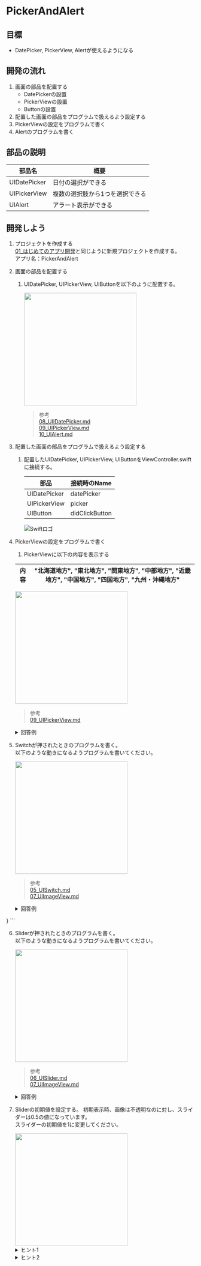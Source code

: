 # PickerAndAlert

## 目標
- DatePicker, PickerView, Alertが使えるようになる

## 開発の流れ

1. 画面の部品を配置する
	- DatePickerの設置
	- PickerViewの設置
	- Buttonの設置
2. 配置した画面の部品をプログラムで扱えるよう設定する
3. PickerViewの設定をプログラムで書く
4. Alertのプログラムを書く

## 部品の説明

|部品名|概要|
|---|---|
| UIDatePicker |日付の選択ができる|
| UIPickerView |複数の選択肢から1つを選択できる|
| UIAlert |アラート表示ができる|

## 開発しよう

1. プロジェクトを作成する  
	[01_はじめてのアプリ開発](./01_はじめてのアプリ開発.md)と同じように新規プロジェクトを作成する。  
	アプリ名：PickerAndAlert
	
2. 画面の部品を配置する
	1. UIDatePicker, UIPickerView, UIButtonを以下のように配置する。

		<img src="./img/PickerAndAlert.png" width="300px">

		> 参考  
		> [08_UIIDatePicker.md](./各パーツ/08_UIIDatePicker.md)  
		> [09_UIPickerView.md](./各パーツ/09_UIPickerView.md)  
		> [10_UIAlert.md](./各パーツ/10_UIAlert.md)  

3. 配置した画面の部品をプログラムで扱えるよう設定する
	1. 配置したUIDatePicker, UIPickerView, UIButtonをViewController.swiftに接続する。

		|部品|接続時のName|
		|---|---|
		|UIDatePicker|datePicker|
		|UIPickerView|picker|
		|UIButton|didClickButton|

		![Swiftロゴ](./img/connect_picker.png)

4. PickerViewの設定をプログラムで書く
	1. PickerViewに以下の内容を表示する
	
	|内容|"北海道地方", "東北地方", "関東地方", "中部地方", "近畿地方", "中国地方", "四国地方", "九州・沖縄地方"|
	|---|---|

	<img src="./img/add_picker_content.png" width="300px">

	> 参考  
	> [09_UIPickerView.md](./各パーツ/09_UIPickerView.md)  

	<details><summary>回答例</summary><div>
	
	```
	class ViewController: UIViewController, UIPickerViewDelegate, UIPickerViewDataSource {
		
		@IBOutlet weak var datePicker: UIDatePicker!
		
		@IBOutlet weak var picker: UIPickerView!
		
		let regions = ["北海道地方", "東北地方", "関東地方", "中部地方", "近畿地方", "中国地方", "四国地方", "九州・沖縄地方    "]
		
		override func viewDidLoad() {
				super.viewDidLoad()
				
				picker.dataSource = self
				picker.delegate = self
		}
		
		@IBAction func didClickButton(_ sender: UIButton) {
				
		}
		
		func numberOfComponents(in pickerView: UIPickerView) -> Int {
				return 1
		}
		
		func pickerView(_ pickerView: UIPickerView, numberOfRowsInComponent component: Int) -> Int {
				return regions.count
		}
		
		func pickerView(_ pickerView: UIPickerView, titleForRow row: Int, forComponent component: Int) -> String? {
				return regions[row]
		}
	}
	```
	</div></details>

5. Switchが押されたときのプログラムを書く。  
	以下のような動きになるようプログラムを書いてください。

	<img src="./img/switch_logic.gif" width="300px">

	> 参考  
	> [05_UISwitch.md](./各パーツ/05_UISwitch.md)  
	> [07_UIImageView.md](./各パーツ/07_UIImageView.md)  


	<details><summary>回答例</summary><div>
	
	```
	class ViewController: UIViewController, UIPickerViewDelegate, UIPickerViewDataSource {
    
    @IBOutlet weak var datePicker: UIDatePicker!
    
    @IBOutlet weak var picker: UIPickerView!
    
    let regions = ["北海道地方", "東北地方", "関東地方", "中部地方", "近畿地方", "中国地方", "四国地方", "九州・沖縄地方    "]
    
    override func viewDidLoad() {
        super.viewDidLoad()
        
        picker.dataSource = self
        picker.delegate = self
    }
    
    @IBAction func didClickButton(_ sender: UIButton) {
        
    }
    
    func numberOfComponents(in pickerView: UIPickerView) -> Int {
        return 1
    }
    
    func pickerView(_ pickerView: UIPickerView, numberOfRowsInComponent component: Int) -> Int {
        return regions.count
    }
    
    func pickerView(_ pickerView: UIPickerView, titleForRow row: Int, forComponent component: Int) -> String? {
        return regions[row]
    }
}
	```
	</div></details>

6. Sliderが押されたときのプログラムを書く。  
  以下のような動きになるようプログラムを書いてください。

	<img src="./img/slider_logic.gif" width="300px">

	> 参考  
	> [06_UISlider.md](./各パーツ/06_UISlider.md)  
	> [07_UIImageView.md](./各パーツ/07_UIImageView.md)  

	<details><summary>回答例</summary><div>
	
	```
	@IBAction func didChangeValue(_ sender: UISlider) {
        imageView.alpha = CGFloat(sender.value)
   }
	```

	> ```CGFloat(sender.value)```について
	> Swiftでは別の型同士は扱えないと習いました。[12_型とは.md](../01_Basic/12_型とは.md)   
	> imageView.alphaの型はCGFloatで、sender.valueの型はFloatです。  
	> ですので、  
	> ```imageView.alpha = sender.value```  
	> このように書くと別の型同士のためエラーが発生してしまいます。  
	> そこで、エラーを回避するために、  
	> ```CGFloat(sender.value)```  
	> というように書き、sender.valueの値を使って、新しくCGFloatのデータを作るという処理を書いています。

	</div></details>

7. Sliderの初期値を設定する。
  初期表示時、画像は不透明なのに対し、スライダーは0.5の値になっています。  
	スライダーの初期値を1に変更してください。

	<img src="./img/set_slider_default.png" width="300px">

	<details><summary>ヒント1</summary><div>
	Sliderの値はvalueプロパティです。  
	プロパティを操作したい場合はOutletでつなぐ必要があります。
	</div></details>

	<details><summary>ヒント2</summary><div>
	ViewControllerにあるviewDidLoadメソッドは画面が表示される前に実行されます。
	</div></details>
